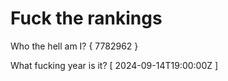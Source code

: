 # Fuck the rankings

Who the hell am I?
{ 7782962 }

What fucking year is it?
[ 2024-09-14T19:00:00Z ]
